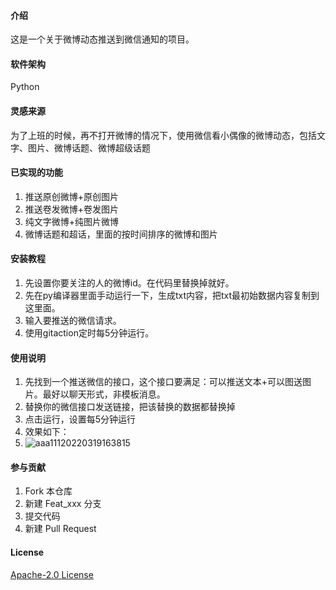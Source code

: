 #### 介绍

这是一个关于微博动态推送到微信通知的项目。

#### 软件架构
Python

#### 灵感来源

为了上班的时候，再不打开微博的情况下，使用微信看小偶像的微博动态，包括文字、图片、微博话题、微博超级话题

#### 已实现的功能

1. 推送原创微博+原创图片
2. 推送卷发微博+卷发图片
3. 纯文字微博+纯图片微博
4. 微博话题和超话，里面的按时间排序的微博和图片

#### 安装教程

1. 先设置你要关注的人的微博id。在代码里替换掉就好。
2. 先在py编译器里面手动运行一下，生成txt内容，把txt最初始数据内容复制到这里面。
3. 输入要推送的微信请求。
4. 使用gitaction定时每5分钟运行。


#### 使用说明

1. 先找到一个推送微信的接口，这个接口要满足：可以推送文本+可以图送图片。最好以聊天形式，非模板消息。
2. 替换你的微信接口发送链接，把该替换的数据都替换掉
3. 点击运行，设置每5分钟运行
4. 效果如下：
5. ![aaa11120220319163815](https://user-images.githubusercontent.com/26820680/159114136-9357cd59-9e0c-47b9-bcbe-50b93c4d2a19.png)


#### 参与贡献

1. Fork 本仓库
2. 新建 Feat_xxx 分支
3. 提交代码
4. 新建 Pull Request
#### License
[Apache-2.0 License](https://github.com/liurenjie520/weibo_dynamic_push/blob/main/LICENSE)
